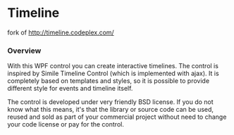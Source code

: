Timeline
========

fork of http://timeline.codeplex.com/

### Overview

With this WPF control you can create interactive timelines. The control is inspired by Simile Timeline Control (which is implemented with ajax). It is completely based on templates and styles, so it is possible to provide different style for events and timeline itself.

The control is developed under very friendly BSD license. If you do not know what this means, it's that the library or source code can be used, reused and sold as part of your commercial project without need to change your code license or pay for the control.
